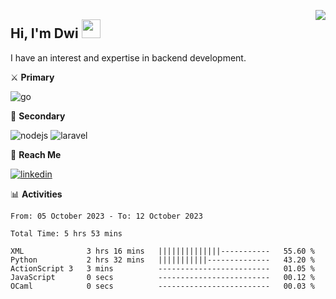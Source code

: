 [<img src="https://komarev.com/ghpvc/?username=masred&color=green&style=flat-square&label=Profile+Views" align="right">](github.com/masred)

## Hi, I'm Dwi <img src="https://raw.githubusercontent.com/MartinHeinz/MartinHeinz/master/wave.gif" width="30px">

I have an interest and expertise in backend development.

⚔️ **Primary**

![go](https://img.shields.io/badge/---?logo=go&label=Golang&style=social)

🔪 **Secondary**

![nodejs](https://img.shields.io/badge/---?logo=node.js&label=Node.js&style=social&logoColor=green)
![laravel](https://img.shields.io/badge/---?logo=laravel&label=Laravel&style=social)

🔗 **Reach Me**

[![linkedin](https://img.shields.io/badge/---?logo=linkedin&label=LinkedIn&style=social)](https://linkedin.com/in/dwifitriyanto)

📊 **Activities**

<!--START_SECTION:waka-->

```all_time
From: 05 October 2023 - To: 12 October 2023

Total Time: 5 hrs 53 mins

XML              3 hrs 16 mins   ||||||||||||||-----------   55.60 %
Python           2 hrs 32 mins   |||||||||||--------------   43.20 %
ActionScript 3   3 mins          -------------------------   01.05 %
JavaScript       0 secs          -------------------------   00.12 %
OCaml            0 secs          -------------------------   00.03 %
```

<!--END_SECTION:waka-->
